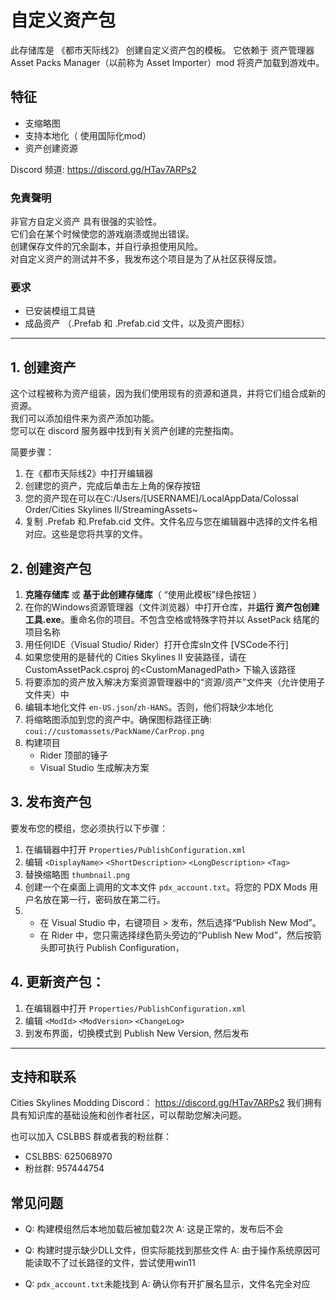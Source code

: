 ﻿# 自定义资产包
此存储库是 《都市天际线2》 创建自定义资产包的模板。
它依赖于 资产管理器 Asset Packs Manager（以前称为 Asset Importer）mod 将资产加载到游戏中。

## 特征 
- 支缩略图  
- 支持本地化（ 使用国际化mod）  
- 资产创建资源  

Discord 频道: https://discord.gg/HTav7ARPs2

### 免責聲明
非官方自定义资产 具有很强的实验性。  
它们会在某个时候使您的游戏崩溃或抛出错误。  
创建保存文件的冗余副本，并自行承担使用风险。  
对自定义资产的测试并不多，我发布这个项目是为了从社区获得反馈。  

### 要求
- 已安装模组工具链  
- 成品资产 （.Prefab 和 .Prefab.cid 文件，以及资产图标）  
---
## 1. 创建资产
这个过程被称为资产组装，因为我们使用现有的资源和道具，并将它们组合成新的资源。  
我们可以添加组件来为资产添加功能。  
您可以在 discord 服务器中找到有关资产创建的完整指南。  

简要步骤：
1. 在《都市天际线2》中打开编辑器  
2. 创建您的资产，完成后单击左上角的保存按钮  
3. 您的资产现在可以在C:/Users/[USERNAME]/LocalAppData/Colossal Order/Cities Skylines II/StreamingAssets~  
4. 复制 .Prefab 和.Prefab.cid 文件。文件名应与您在编辑器中选择的文件名相对应。这些是您将共享的文件。  

## 2. 创建资产包
1. **克隆存储库** 或 **基于此创建存储库**（ “使用此模板”绿色按钮 ）
2. 在你的Windows资源管理器（文件浏览器）中打开仓库，并**运行 资产包创建工具.exe**。重命名你的项目。不包含空格或特殊字符并以 AssetPack 结尾的项目名称
3. 用任何IDE（Visual Studio/ Rider）打开仓库sln文件 [VSCode不行]
4. 如果您使用的是替代的 Cities Skylines II 安装路径，请在 CustomAssetPack.csproj 的\<CustomManagedPath\> 下输入该路径
5. 将要添加的资产放入解决方案资源管理器中的“资源/资产”文件夹（允许使用子文件夹）中
6. 编辑本地化文件 ``en-US.json``/``zh-HANS``。否则，他们将缺少本地化  
7. 将缩略图添加到您的资产中。确保图标路径正确: ```coui://customassets/PackName/CarProp.png```
8. 构建项目
	- Rider 顶部的锤子
	- Visual Studio 生成解决方案

## 3. 发布资产包
要发布您的模组，您必须执行以下步骤：

1. 在编辑器中打开 ``Properties/PublishConfiguration.xml``
2. 编辑 ``<DisplayName>`` ``<ShortDescription>`` ``<LongDescription>`` ``<Tag>``
3. 替换缩略图 ``thumbnail.png``
4. 创建一个在桌面上调用的文本文件 ``pdx_account.txt``。将您的 PDX Mods 用户名放在第一行，密码放在第二行。
5. - 在 Visual Studio 中，右键项目 > 发布，然后选择“Publish New Mod”。
   - 在 Rider 中，您只需选择绿色箭头旁边的“Publish New Mod”，然后按箭头即可执行 Publish Configuration，


## 4. 更新资产包：
1. 在编辑器中打开 ``Properties/PublishConfiguration.xml``
2. 编辑 ``<ModId>`` ``<ModVersion>`` ``<ChangeLog>``
3. 到发布界面，切换模式到 Publish New Version, 然后发布
---
## 支持和联系
Cities Skylines Modding Discord： https://discord.gg/HTav7ARPs2
我们拥有具有知识库的基础设施和创作者社区，可以帮助您解决问题。

也可以加入 CSLBBS 群或者我的粉丝群： 
- CSLBBS: 625068970 
- 粉丝群: 957444754 

## 常见问题
- Q: 构建模组然后本地加载后被加载2次
  A: 这是正常的，发布后不会
  
- Q: 构建时提示缺少DLL文件，但实际能找到那些文件
  A: 由于操作系统原因可能读取不了过长路径的文件，尝试使用win11
  
- Q: ``pdx_account.txt``未能找到
  A: 确认你有开扩展名显示，文件名完全对应